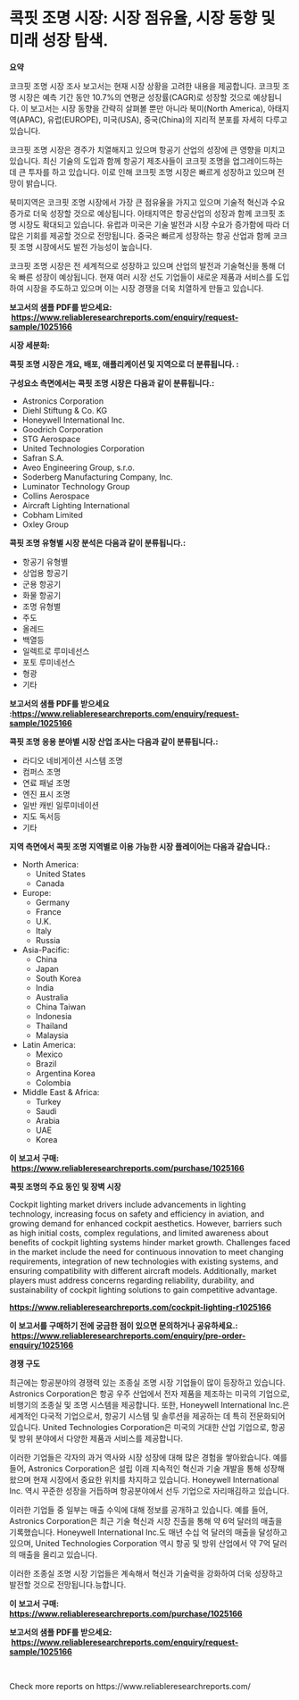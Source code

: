 <p><h1>콕핏 조명 시장: 시장 점유율, 시장 동향 및 미래 성장 탐색.</h1></p><p><strong>요약</strong></p>
<p><p>코크핏 조명 시장 조사 보고서는 현재 시장 상황을 고려한 내용을 제공합니다. 코크핏 조명 시장은 예측 기간 동안 10.7%의 연평균 성장률(CAGR)로 성장할 것으로 예상됩니다. 이 보고서는 시장 동향을 간략히 살펴볼 뿐만 아니라 북미(North America), 아태지역(APAC), 유럽(EUROPE), 미국(USA), 중국(China)의 지리적 분포를 자세히 다루고 있습니다. </p><p>코크핏 조명 시장은 경주가 치열해지고 있으며 항공기 산업의 성장에 큰 영향을 미치고 있습니다. 최신 기술의 도입과 함께 항공기 제조사들이 코크핏 조명을 업그레이드하는 데 큰 투자를 하고 있습니다. 이로 인해 코크핏 조명 시장은 빠르게 성장하고 있으며 전망이 밝습니다.</p><p>북미지역은 코크핏 조명 시장에서 가장 큰 점유율을 가지고 있으며 기술적 혁신과 수요 증가로 더욱 성장할 것으로 예상됩니다. 아태지역은 항공산업의 성장과 함께 코크핏 조명 시장도 확대되고 있습니다. 유럽과 미국은 기술 발전과 시장 수요가 증가함에 따라 더 많은 기회를 제공할 것으로 전망됩니다. 중국은 빠르게 성장하는 항공 산업과 함께 코크핏 조명 시장에서도 발전 가능성이 높습니다.</p><p>코크핏 조명 시장은 전 세계적으로 성장하고 있으며 산업의 발전과 기술혁신을 통해 더욱 빠른 성장이 예상됩니다. 현재 여러 시장 선도 기업들이 새로운 제품과 서비스를 도입하여 시장을 주도하고 있으며 이는 시장 경쟁을 더욱 치열하게 만들고 있습니다.</p></p>
<p><strong>보고서의 샘플 PDF를 받으세요: &nbsp;<a href="https://www.reliableresearchreports.com/enquiry/request-sample/1025166">https://www.reliableresearchreports.com/enquiry/request-sample/1025166</a></strong></p>
<p><strong>시장 세분화:</strong></p>
<p><strong> 콕핏 조명 시장은 개요, 배포, 애플리케이션 및 지역으로 더 분류됩니다. :</strong></p>
<p><strong>구성요소 측면에서는 콕핏 조명 시장은 다음과 같이 분류됩니다.:</strong></p>
<p><ul><li>Astronics Corporation</li><li>Diehl Stiftung & Co. KG</li><li>Honeywell International Inc.</li><li>Goodrich Corporation</li><li>STG Aerospace</li><li>United Technologies Corporation</li><li>Safran S.A.</li><li>Aveo Engineering Group, s.r.o.</li><li>Soderberg Manufacturing Company, Inc.</li><li>Luminator Technology Group</li><li>Collins Aerospace</li><li>Aircraft Lighting International</li><li>Cobham Limited</li><li>Oxley Group</li></ul></p>
<p><strong> 콕핏 조명 유형별 시장 분석은 다음과 같이 분류됩니다.:</strong></p>
<p><ul><li>항공기 유형별</li><li>상업용 항공기</li><li>군용 항공기</li><li>화물 항공기</li><li>조명 유형별</li><li>주도</li><li>올레드</li><li>백열등</li><li>일렉트로 루미네선스</li><li>포토 루미네선스</li><li>형광</li><li>기타</li></ul></p>
<p><strong>보고서의 샘플 PDF를 받으세요 :<a href="https://www.reliableresearchreports.com/enquiry/request-sample/1025166">https://www.reliableresearchreports.com/enquiry/request-sample/1025166</a></strong></p>
<p><strong> 콕핏 조명 응용 분야별 시장 산업 조사는 다음과 같이 분류됩니다.:</strong></p>
<p><ul><li>라디오 네비게이션 시스템 조명</li><li>컴퍼스 조명</li><li>연료 패널 조명</li><li>엔진 표시 조명</li><li>일반 캐빈 일루미네이션</li><li>지도 독서등</li><li>기타</li></ul></p>
<p><strong>지역 측면에서 콕핏 조명 지역별로 이용 가능한 시장 플레이어는 다음과 같습니다.:</strong></p>
<p><ul>
    <li>
        North America:
        <ul>
            <li>United States</li>
            <li>Canada</li>
        </ul>
    </li>
    <li>
        Europe:
        <ul>
            <li>Germany</li>
            <li>France</li>
            <li>U.K.</li>
            <li>Italy</li>
            <li>Russia</li>
        </ul>
    </li>
    <li>
        Asia-Pacific:
        <ul>
            <li>China</li>
            <li>Japan</li>
            <li>South Korea</li>
            <li>India</li>
            <li>Australia</li>
            <li>China Taiwan</li>
            <li>Indonesia</li>
            <li>Thailand</li>
            <li>Malaysia</li>
        </ul>
    </li>
    <li>
        Latin America:
        <ul>
            <li>Mexico</li>
            <li>Brazil</li>
            <li>Argentina Korea</li>
            <li>Colombia</li>
        </ul>
    </li>
    <li>
        Middle East & Africa:
        <ul>
            <li>Turkey</li>
            <li>Saudi</li>
            <li>Arabia</li>
            <li>UAE</li>
            <li>Korea</li>
        </ul>
    </li>
    </ul></p>
<p><strong>이 보고서 구매: &nbsp;<a href="https://www.reliableresearchreports.com/purchase/1025166">https://www.reliableresearchreports.com/purchase/1025166</a></strong></p>
<p><strong>콕핏 조명의 주요 동인 및 장벽 시장</strong></p>
<p><p>Cockpit lighting market drivers include advancements in lighting technology, increasing focus on safety and efficiency in aviation, and growing demand for enhanced cockpit aesthetics. However, barriers such as high initial costs, complex regulations, and limited awareness about benefits of cockpit lighting systems hinder market growth. Challenges faced in the market include the need for continuous innovation to meet changing requirements, integration of new technologies with existing systems, and ensuring compatibility with different aircraft models. Additionally, market players must address concerns regarding reliability, durability, and sustainability of cockpit lighting solutions to gain competitive advantage.</p></p>
<p><strong><a href="https://www.reliableresearchreports.com/cockpit-lighting-r1025166">https://www.reliableresearchreports.com/cockpit-lighting-r1025166</a></strong></p>
<p><strong>이 보고서를 구매하기 전에 궁금한 점이 있으면 문의하거나 공유하세요.: &nbsp;<a href="https://www.reliableresearchreports.com/enquiry/pre-order-enquiry/1025166">https://www.reliableresearchreports.com/enquiry/pre-order-enquiry/1025166</a></strong></p>
<p><strong>경쟁 구도</strong></p>
<p><p>최근에는 항공분야의 경쟁력 있는 조종실 조명 시장 기업들이 많이 등장하고 있습니다. Astronics Corporation은 항공 우주 산업에서 전자 제품을 제조하는 미국의 기업으로, 비행기의 조종실 및 조명 시스템을 제공합니다. 또한, Honeywell International Inc.은 세계적인 다국적 기업으로서, 항공기 시스템 및 솔루션을 제공하는 데 특히 전문화되어 있습니다. United Technologies Corporation은 미국의 거대한 산업 기업으로, 항공 및 방위 분야에서 다양한 제품과 서비스를 제공합니다.</p><p>이러한 기업들은 각자의 과거 역사와 시장 성장에 대해 많은 경험을 쌓아왔습니다. 예를 들어, Astronics Corporation은 설립 이래 지속적인 혁신과 기술 개발을 통해 성장해왔으며 현재 시장에서 중요한 위치를 차지하고 있습니다. Honeywell International Inc. 역시 꾸준한 성장을 거듭하며 항공분야에서 선두 기업으로 자리매김하고 있습니다.</p><p>이러한 기업들 중 일부는 매출 수익에 대해 정보를 공개하고 있습니다. 예를 들어, Astronics Corporation은 최근 기술 혁신과 시장 진출을 통해 약 6억 달러의 매출을 기록했습니다. Honeywell International Inc.도 매년 수십 억 달러의 매출을 달성하고 있으며, United Technologies Corporation 역시 항공 및 방위 산업에서 약 7억 달러의 매출을 올리고 있습니다.</p><p>이러한 조종실 조명 시장 기업들은 계속해서 혁신과 기술력을 강화하여 더욱 성장하고 발전할 것으로 전망됩니다.능합니다.</p></p>
<p><strong>이 보고서 구매: &nbsp; <a href="https://www.reliableresearchreports.com/purchase/1025166">https://www.reliableresearchreports.com/purchase/1025166</a></strong></p>
<p><strong>보고서의 샘플 PDF를 받으세요: &nbsp;<a href="https://www.reliableresearchreports.com/enquiry/request-sample/1025166">https://www.reliableresearchreports.com/enquiry/request-sample/1025166</a></strong><strong></strong></p>
<p>&nbsp;</p>
<p>Check more reports on https://www.reliableresearchreports.com/</p>